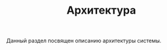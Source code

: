 ﻿---
layout: default
title: Архитектура
position: 3
categories: 
tags: 
---

Данный раздел посвящен описанию архитектуры системы.

 



 

 

